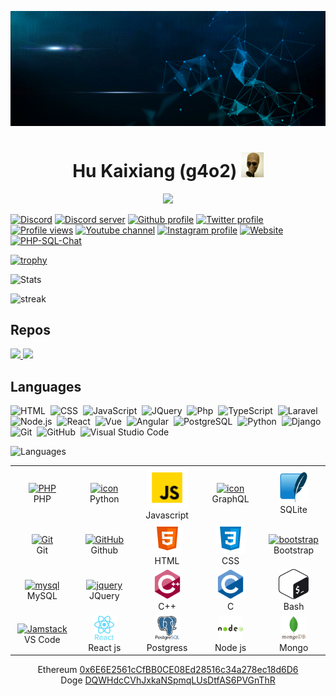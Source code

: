 [![Banner](https://github.com/maxhu787/maxhu787/blob/main/banner.jpg?raw=true)](https://github.com/maxhu787/maxhu787)
<h1 align="center">Hu Kaixiang (g4o2) <img style="height: 40px;" src="https://github.com/maxhu787/maxhu787/blob/main/111.jpeg?raw=true"></h1>
<p align="center"><a href="https://github.com/maxhu787"><img src="https://img.shields.io/github/followers/maxhu787.svg?style=social&label=Follow%20Me" width="125"></a></p>

[![Discord](https://img.shields.io/static/v1?label=Discord%20profile&message=g4o2&color=5865F2&logo=discord&logoColor=white&style=flat)](https://discord.com/users/882984119921958912)
[![Discord server](https://img.shields.io/discord/936428193521487953?color=5865F2&label=Discord%20server&logo=Discord&logoColor=white)](https://discord.com/invite/UxNjRrT6RY)
[![Github profile](https://img.shields.io/static/v1?label=Github&message=Maxhu787&color=ffa500&logo=github&logoColor=white&style=flat)](https://github.com/maxhu787)
[![Twitter profile](https://img.shields.io/static/v1?label=Twitter&message=@Maxhu787&color=00bfff&logo=twitter&logoColor=white&style=flat)](https://twitter.com/hu_kaixiang)
[![Profile views](https://komarev.com/ghpvc/?username=maxhu787&label=Profile%20views&color=0e75b6&style=flat)](https://github.com/maxhu787) <!--[![Total lines](https://img.shields.io/tokei/lines/github/maxhu787/g4o2-website)](https://github.com/maxhu787/g4o2-website)-->[![Youtube channel](https://img.shields.io/static/v1?label=YouTube&message=g4o2&color=ff0000&logo=youtube&logoColor=white&style=flat)](https://www.youtube.com/channel/UCWXyRHqr9zS5oqzmR2tVHtQ)
[![Instagram profile](https://img.shields.io/static/v1?label=Instagram&message=hukaixiang1024&color=pink&logo=instagram&logoColor=pink&style=flat)](https://www.instagram.com/hukaixiang1024)
[![Website](https://img.shields.io/static/v1?label=Website&message=g4o2&color=1affc6&logoColor=white&style=flat)](https://maxhu787.github.io)
[![PHP-SQL-Chat](https://img.shields.io/static/v1?label=Website&message=PHP-SQL-Chat&color=1affc6&logoColor=white&style=flat)](https://php-sql-chat.maxhu787.repl.co)

[![trophy](https://github-profile-trophy.vercel.app/?username=maxhu787&theme=matrix)](https://github.com/maxhu787)

![Stats](https://github-readme-stats.vercel.app/api?username=maxhu787&show_icons=true&theme=react&bg_color=0D1117)

![streak](https://github-readme-streak-stats.herokuapp.com/?user=maxhu787&theme=react&hide_border=true)

## Repos

<a align="center" href="https://github.com/php-sql-chat/PHP-SQL-Chat">
  <img src="https://github-readme-stats.vercel.app/api/pin/?username=php-sql-chat&repo=PHP-SQL-Chat&theme=react&bg_color=0D1117"/>
</a>

<a align="center" href="https://github.com/maxhu787/g4o2-website">
  <img src="https://github-readme-stats.vercel.app/api/pin/?username=maxhu787&repo=g4o2-website&theme=react&bg_color=0D1117" />
</a>

## Languages

  ![HTML](https://img.shields.io/badge/-HTML-0D1117?style=flat&logo=HTML5)&nbsp;
  ![CSS](https://img.shields.io/badge/-CSS-0D1117?style=flat&logo=CSS3&logoColor=1572B6)&nbsp;
  ![JavaScript](https://img.shields.io/badge/-JavaScript-0D1117?style=flat&logo=javascript)&nbsp;
  ![JQuery](https://img.shields.io/badge/-JQuery-0D1117?style=flat&logo=jquery)&nbsp;
  ![Php](https://img.shields.io/badge/-Php-0D1117?style=flat&logo=php)&nbsp;
  ![TypeScript](https://img.shields.io/badge/-TypeScript-0D1117?style=flat&logo=typescript)&nbsp;
  ![Laravel](https://img.shields.io/badge/-Laravel-0D1117?style=flat&logo=Laravel)&nbsp;
  ![Node.js](https://img.shields.io/badge/-Node.js-0D1117?style=flat&logo=node.js)&nbsp;
  ![React](https://img.shields.io/badge/-React-0D1117?style=flat&logo=react)&nbsp;
  ![Vue](https://img.shields.io/badge/-Vue-0D1117?style=flat&logo=vue.js)&nbsp;
  ![Angular](https://img.shields.io/badge/-Angular-0D1117?style=flat&logo=angular)&nbsp;
  ![PostgreSQL](https://img.shields.io/badge/-PostgreSQL-0D1117?style=flat&logo=postgresql)&nbsp;
  ![Python](https://img.shields.io/badge/-Python-0D1117?style=flat&logo=python)&nbsp;
  ![Django](https://img.shields.io/badge/-Django-0D1117?style=flat&logo=django)&nbsp;
  ![Git](https://img.shields.io/badge/-Git-0D1117?style=flat&logo=git)&nbsp;
  ![GitHub](https://img.shields.io/badge/-GitHub-0D1117?style=flat&logo=github)&nbsp;
  ![Visual Studio Code](https://img.shields.io/badge/-VS%20Code-0D1117?style=flat&logo=visual-studio-code&logoColor=007ACC)&nbsp;

![Languages](https://github-readme-stats.vercel.app/api/top-langs/?username=maxhu787&theme=react&bg_color=0D1117&layout=compact&langs_count=100)

<table align="center">
  <tr>
    <td align="center" width="96">
      <a href="https://php.net/">
        <img src="https://i.ibb.co/LzmYpDX/146-1466902-php-logo-png-transparent-php-logo-png-png-removebg-preview.png" width="48" height="48" alt="PHP" />
      </a>
      <br>PHP
    </td>
    <td align="center" width="96">
      <a href="https://python.org/">
        <img src="https://techstack-generator.vercel.app/python-icon.svg" alt="icon" width="65" height="65" />
      </a>
      <br>Python
    </td>
    <td align="center" width="96">
      <img src="./js.png" alt="icon" width="65" height="65" />
      <br>Javascript
    </td>
    <td align="center" width="96">
      <a href="https://graphql.org/">
      <img src="https://techstack-generator.vercel.app/graphql-icon.svg" alt="icon" width="65" height="65" /></a>
      <br>GraphQL
    </td>
    <td align="center" width="96">
      <a href="https://www.sqlite.org/" target="_blank">
        <img src="./sqlite.svg" alt="sqlite" width="48" height="48" alt="SQLITE" />
      </a>
      <br>SQLite
    </td>
  </tr>
  <tr>
    <td align="center" width="96">
      <a href="https://git-scm.com/" taget="_blank">
        <img src="https://upload.wikimedia.org/wikipedia/commons/thumb/3/3f/Git_icon.svg/1200px-Git_icon.svg.png" width="48" height="48" alt="Git" />
      </a>
      </a>
      <br>Git
    </td>
    <td align="center" width="96">
      <a href="https://github.com/" taget="_blank">
        <img src="https://user-images.githubusercontent.com/25181517/192108374-8da61ba1-99ec-41d7-80b8-fb2f7c0a4948.png" width="48" height="48" alt="GitHub" />
      </a>
      <br>Github
    </td>
    <td align="center" width="96">
      <img src="html.png" width="48" height="48" alt="html" />
      <br>HTML
    </td>
    <td align="center" width="96">
      <img src="css.png" width="48" height="48" alt="css" />
      <br>CSS
    </td>
    <td align="center" width="96">
      <a href="https://getbootstrap.com/" taget="_blank">
        <img src="https://skillicons.dev/icons?i=bootstrap" width="48" height="48" alt="bootstrap" />
      </a>
      <br>Bootstrap
    </td>
  </tr>
  <tr>
    <td align="center" width="96">
      <a href="https://mysql.com/" target="_blank">
        <img src="https://skillicons.dev/icons?i=mysql" width="48" height="48" alt="mysql" />
      </a>
      <br>MySQL
    </td>
    <td align="center" width="96">
      <a href="https://jquery.com/" target="_blank">
        <img src="https://skillicons.dev/icons?i=jquery" width="48" height="48" alt="jquery" />
      </a>
      <br>JQuery
    </td>
      <td align="center" width="96">
      <a href="https://www.w3schools.com/cpp/" target="_blank">
        <img src="./cplusplus-original.svg" width="48" height="48" alt="C++" />
      </a>
      <br>C++
    </td>
    <td align="center" width="96">
      <a href="https://www.cprogramming.com/" target="_blank">
        <img src="./c-original.svg" width="48" height="48" alt="C" />
      </a>
      <br>C
    </td>
    <td align="center" width="96">
      <a href="https://www.gnu.org/software/bash/" target="_blank">
        <img src="./bash.svg" alt="bash" width="48" height="48" />
      </a>
      <br>Bash
    </td>
  </tr>
  <tr>
    <td align="center" width="96">
      <a href="https://vscode.dev">
        <img src="https://upload.wikimedia.org/wikipedia/commons/9/9a/Visual_Studio_Code_1.35_icon.svg" width="48" height="48" alt="Jamstack" />
      </a>
      <br>VS Code
    </td>
    <td align="center" width="96">
      <a href="https://reactjs.org/" target="_blank">
        <img src="https://raw.githubusercontent.com/devicons/devicon/master/icons/react/react-original-wordmark.svg" alt="react" width="40" height="40" />
      </a>
      <br>React js
    </td>
    <td align="center" width="96">
      <a href="https://www.postgresql.org" target="_blank">
        <img src="https://raw.githubusercontent.com/devicons/devicon/master/icons/postgresql/postgresql-original-wordmark.svg" alt="postgresql" width="40" height="40" />
      </a>
      <br>Postgress
    </td>
    <td align="center" width="96">
      <a href="https://nodejs.org" target="_blank">
        <img src="https://raw.githubusercontent.com/devicons/devicon/master/icons/nodejs/nodejs-original-wordmark.svg" alt="nodejs" width="40" height="40" />
      </a>
      <br>Node js
    </td>
    <td align="center" width="96">
      <a href="https://www.mongodb.com/" target="_blank">
        <img src="https://raw.githubusercontent.com/devicons/devicon/master/icons/mongodb/mongodb-original-wordmark.svg" alt="mongodb" width="40" height="40" />
      </a>
      <br>Mongo
    </td>
  </tr>
</table>
<!-- <a href="https://github.com/maxhu787"><img src="https://github-readme-activity-graph.cyclic.app/graph?username=maxhu787&bg_color=0D1117&color=5BCDEC&line=5BCDEC&point=FFFFFF&hide_border=true" /></a> -->
<!--
<picture>
  <source media="(prefers-color-scheme: dark)" srcset="github-user-contribution.svg" />
  <source media="(prefers-color-scheme: light)" srcset="github-user-contribution.svg" />
  <img alt="github-snake" src="github-user-contribution.svg" />
</picture>
-->
<div align="center">
  Ethereum <a href="ethereum:0x6E6E2561cCfBB0CE08Ed28516c34a278ec18d6D6">0x6E6E2561cCfBB0CE08Ed28516c34a278ec18d6D6</a><br/>
  Doge <a href="doge:DQWHdcCVhJxkaNSpmqLUsDtfAS6PVGnThR">DQWHdcCVhJxkaNSpmqLUsDtfAS6PVGnThR</a>
</div>
